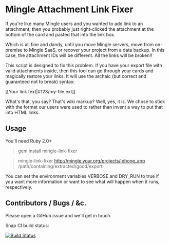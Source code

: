Mingle Attachment Link Fixer
============================

If you're like many Mingle users and you wanted to add link to an attachment, then you probably just right-clicked the attachment at the bottom of the card and pasted that into the link box.

Which is all fine and dandy, until you move Mingle servers, move from on-premise to Mingle SaaS, or recover your project from a data backup.  In this case, the attachment IDs will be different.  All the links will be broken!!

This script is designed to fix this problem.  If you have your export file with valid attachments inside, then this tool can go through your cards and magically restore your links. It will use the archaic (but correct and guaranteed not to break) syntax:

[[Your link text|#123/my-file.ext]]

What's that, you say?  That's wiki markup?  Well, yes, it is.  We chose to stick with the format our users were used to rather than invent a way to put that into HTML links.

Usage
-----

You'll need Ruby 2.0+

  > gem install mingle-link-fixer

  > mingle-link-fixer http://mingle.your.org/projects/iphone_app /path/containing/extracted/good/export

You can set the environment variables VERBOSE and DRY_RUN to true if you want more information or want to see what will happen when it runs, respectively.


Contributors / Bugs / &c.
-------------------------

Please open a GitHub issue and we'll get in touch.

Snap CI build status:

[![Build Status](https://snap-ci.com/ThoughtWorksStudios/mingle-link-fixer/branch/master/build_image)](https://snap-ci.com/ThoughtWorksStudios/mingle-link-fixer/branch/master)
